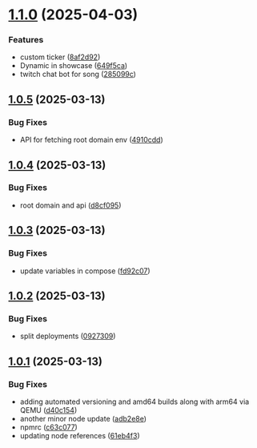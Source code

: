 # [1.1.0](https://github.com/dorasto/spotify-overlay/compare/v1.0.5...v1.1.0) (2025-04-03)


### Features

* custom ticker ([8af2d92](https://github.com/dorasto/spotify-overlay/commit/8af2d92895d9458d8a138d533ff4eaf9ac028579))
* Dynamic in showcase ([649f5ca](https://github.com/dorasto/spotify-overlay/commit/649f5cada120423531c292d735a51981f49d6479))
* twitch chat bot for song ([285099c](https://github.com/dorasto/spotify-overlay/commit/285099c365c2db3717722662d2ca5d9312b7dda2))

## [1.0.5](https://github.com/dorasto/spotify-overlay/compare/v1.0.4...v1.0.5) (2025-03-13)


### Bug Fixes

* API for fetching root domain env ([4910cdd](https://github.com/dorasto/spotify-overlay/commit/4910cdd102f8039217e8bdf32d0b773784527622))

## [1.0.4](https://github.com/dorasto/spotify-overlay/compare/v1.0.3...v1.0.4) (2025-03-13)


### Bug Fixes

* root domain and api ([d8cf095](https://github.com/dorasto/spotify-overlay/commit/d8cf095899475c59fb29b1d6b1e0e0e34c23de87))

## [1.0.3](https://github.com/dorasto/spotify-overlay/compare/v1.0.2...v1.0.3) (2025-03-13)


### Bug Fixes

* update variables in compose ([fd92c07](https://github.com/dorasto/spotify-overlay/commit/fd92c07714a7707dd9a2c79df25f785c7ca2595c))

## [1.0.2](https://github.com/dorasto/spotify-overlay/compare/v1.0.1...v1.0.2) (2025-03-13)


### Bug Fixes

* split deployments ([0927309](https://github.com/dorasto/spotify-overlay/commit/0927309df53bfad5a756cea2cd53b8b049ddb930))

## [1.0.1](https://github.com/dorasto/spotify-overlay/compare/v1.0.0...v1.0.1) (2025-03-13)


### Bug Fixes

* adding automated versioning and amd64 builds along with arm64 via QEMU ([d40c154](https://github.com/dorasto/spotify-overlay/commit/d40c1548a699dc6866cbe317ac63187050268bf7))
* another minor node update ([adb2e8e](https://github.com/dorasto/spotify-overlay/commit/adb2e8e1f6e0683aa9ea4a8d3c690081a608f2da))
* npmrc ([c63c077](https://github.com/dorasto/spotify-overlay/commit/c63c077afc6927de6dbfe57236fabd57a28807c8))
* updating node references ([61eb4f3](https://github.com/dorasto/spotify-overlay/commit/61eb4f33ea372bc8f9e0781114acdc8d0d7a626e))
